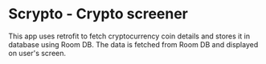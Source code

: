 # Scrypto - Crypto screener
 This app uses retrofit to fetch cryptocurrency coin details and stores it in database using Room DB.
 The data is fetched from Room DB and displayed on user's screen.
